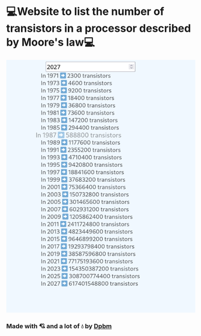 # 💻Website to list the number of transistors in a processor described by Moore's law💻


![screenshot](./assets/screenshot.png)

### Made with 💘 and a lot of 💧 by [Dpbm](https://github.com/Dpbm)